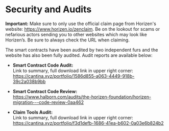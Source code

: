 # Security and Audits
**Important:** Make sure to only use the official claim page from Horizen's website: https://www.horizen.io/zenclaim. Be on the lookout for scams or nefarious actors sending you to other websites which may look like Horizen’s. Be sure to always check the URL when claiming.

The smart contracts have been audited by two independent furs and the website has also been fully audited. Audit reports are available below:

- **Smart Contract Code Audit:**
<br/>Link to summary, full download link in upper right corner: 
<br/>https://cantina.xyz/portfolio/1586d855-a063-4449-918b-39c2a038b9bb

- **Smart Contract Code Review:**
<br/>https://www.halborn.com/audits/the-horizen-foundation/horizen-migration---code-review-0aa462


- **Claim Tools Audit:**
<br/>Link to summary, full download link in upper right corner: <br/>https://cantina.xyz/portfolio/f3d1defb-1686-41ea-b602-0a03e6b824b2

